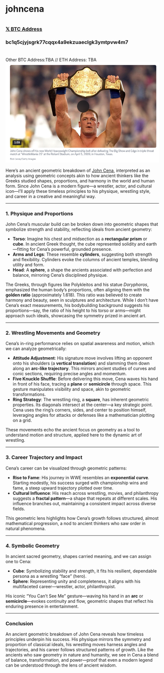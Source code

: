 # johncena

#
### [𝕏 BTC Address](https://xbtc.netlify.app/)
### bc1q5cjyjsgrk77cqqx4a9ekzuaeclgk3ymtpvw4m7
#
#
 Other BTC Address:TBA  // 
 ETH Address: TBA
![juan dinner](imagen_2025-04-26_194343988.png)


Here’s an ancient geometric breakdown of [John Cena](https://cafecito.app/gatox), interpreted as an analysis using geometric concepts akin to how ancient thinkers like the Greeks studied shapes, proportions, and harmony in the world and human form. Since John Cena is a modern figure—a wrestler, actor, and cultural icon—I’ll apply these timeless principles to his physique, wrestling style, and career in a creative and meaningful way.

---

### **1. Physique and Proportions**
John Cena’s muscular build can be broken down into geometric shapes that symbolize strength and stability, reflecting ideals from ancient geometry:
- **Torso**: Imagine his chest and midsection as a **rectangular prism** or **cube**. In ancient Greek thought, the cube represented solidity and earth—fitting for Cena’s powerful, grounded presence.
- **Arms and Legs**: These resemble **cylinders**, suggesting both strength and flexibility. Cylinders evoke the columns of ancient temples, blending utility and form.
- **Head**: A **sphere**, a shape the ancients associated with perfection and balance, mirroring Cena’s disciplined physique.

The Greeks, through figures like Polykleitos and his statue *Doryphoros*, emphasized the human body’s proportions, often aligning them with the **golden ratio** (approximately 1.618). This ratio was believed to create harmony and beauty, seen in sculptures and architecture. While I don’t have Cena’s exact measurements, his bodybuilding background suggests his proportions—say, the ratio of his height to his torso or arms—might approach such ideals, showcasing the symmetry prized in ancient art.

---

### **2. Wrestling Movements and Geometry**
Cena’s in-ring performance relies on spatial awareness and motion, which we can analyze geometrically:
- **Attitude Adjustment**: His signature move involves lifting an opponent onto his shoulders (a **vertical translation**) and slamming them down along an **arc-like trajectory**. This mirrors ancient studies of curves and conic sections, requiring precise angles and momentum.
- **Five Knuckle Shuffle**: Before delivering this move, Cena waves his hand in front of his face, tracing a **plane** or **semicircle** through space. This gesture manipulates visibility and space, akin to geometric transformations.
- **Ring Strategy**: The wrestling ring, a **square**, has inherent geometric properties. Its diagonals intersect at the center—a key strategic point. Cena uses the ring’s corners, sides, and center to position himself, leveraging angles for attacks or defenses like a mathematician plotting on a grid.

These movements echo the ancient focus on geometry as a tool to understand motion and structure, applied here to the dynamic art of wrestling.

---

### **3. Career Trajectory and Impact**
Cena’s career can be visualized through geometric patterns:
- **Rise to Fame**: His journey in WWE resembles an **exponential curve**. Starting modestly, his success surged with championship wins and fame, a steep upward trajectory plotted over time.
- **Cultural Influence**: His reach across wrestling, movies, and philanthropy suggests a **fractal pattern**—a shape that repeats at different scales. His influence branches out, maintaining a consistent impact across diverse fields.

This geometric lens highlights how Cena’s growth follows structured, almost mathematical progression, a nod to ancient thinkers who saw order in natural phenomena.

---

### **4. Symbolic Geometry**
In ancient sacred geometry, shapes carried meaning, and we can assign one to Cena:
- **Cube**: Symbolizing stability and strength, it fits his resilient, dependable persona as a wrestling “face” (hero).
- **Sphere**: Representing unity and completeness, it aligns with his multifaceted career—wrestler, actor, philanthropist.

His iconic “You Can’t See Me” gesture—waving his hand in an **arc** or **semicircle**—evokes continuity and flow, geometric shapes that reflect his enduring presence in entertainment.

---

### **Conclusion**
An ancient geometric breakdown of John Cena reveals how timeless principles underpin his success. His physique mirrors the symmetry and proportion of classical ideals, his wrestling moves harness angles and trajectories, and his career follows structured patterns of growth. Like the ancients who saw geometry in nature and humanity, we see in Cena a blend of balance, transformation, and power—proof that even a modern legend can be understood through the lens of ancient wisdom.
